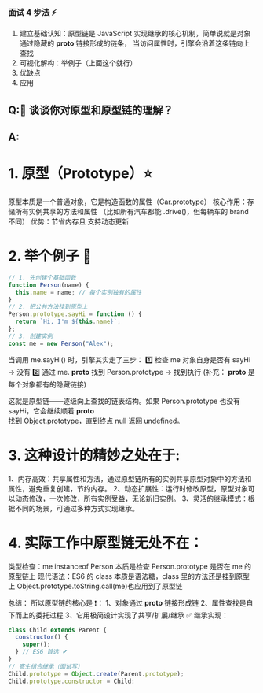 ### 面试 4 步法 ⚡

1. 建立基础认知：原型链是 JavaScript 实现继承的核心机制，简单说就是对象通过隐藏的 **proto** 链接形成的链条，
   当访问属性时，引擎会沿着这条链向上查找
2. 可视化解构：举例子（上面这个就行）
3. 优缺点
4. 应用

## Q:🔗 谈谈你对原型和原型链的理解？

## A:

# 1. 原型（Prototype）⭐

原型本质是一个普通对象，它是构造函数的属性（Car.prototype）
核心作用：存储所有实例共享的方法和属性 （比如所有汽车都能 .drive()，但每辆车的 brand 不同）
优势：节省内存且 支持动态更新

# 2. 举个例子 🍎

```js
// 1. 先创建个基础函数
function Person(name) {
  this.name = name; // 每个实例独有的属性
}
// 2. 把公共方法挂到原型上
Person.prototype.sayHi = function () {
  return `Hi, I'm ${this.name}`;
};
// 3. 创建实例
const me = new Person("Alex");
```

当调用 me.sayHi() 时，引擎其实走了三步：
1️⃣ 检查 me 对象自身是否有 sayHi → 没有
2️⃣ 通过 me. **proto** 找到 Person.prototype → 找到执行
(补充： **proto** 是每个对象都有的隐藏链接)

这就是原型链——逐级向上查找的链表结构。如果 Person.prototype 也没有 sayHi，它会继续顺着 **proto**  
找到 Object.prototype，直到终点 null 返回 undefined。

# 3. 这种设计的精妙之处在于:

1、内存高效：共享属性和方法，通过原型链所有的实例共享原型对象中的方法和属性，避免重复创建，节约内存。
2、动态扩展性：运行时修改原型，原型对象可以动态修改，一次修改，所有实例受益，无论新旧实例。
3、灵活的继承模式：根据不同的场景，可通过多种方式实现继承。

# 4. 实际工作中原型链无处不在：

类型检查：me instanceof Person 本质是检查 Person.prototype 是否在 me 的原型链上
现代语法：ES6 的 class 本质是语法糖，class 里的方法还是挂到原型上
Object.prototype.toString.call(me)也应用到了原型链

总结：
所以原型链的核心是 ❗：
1、对象通过 **proto** 链接形成链
2、属性查找是自下而上的委托过程
3、它用极简设计实现了共享/扩展/继承
✅ 继承实现：

```js
class Child extends Parent {
  constructor() {
    super();
  } // ES6 首选 ✔
}
// 寄生组合继承（面试写）
Child.prototype = Object.create(Parent.prototype);
Child.prototype.constructor = Child;
```
